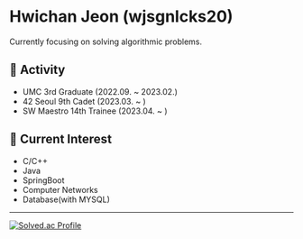 # Hwichan Jeon (wjsgnlcks20)
Currently focusing on solving algorithmic problems.

## 🚀 Activity
- UMC 3rd Graduate (2022.09. ~ 2023.02.)
- 42 Seoul 9th Cadet (2023.03. ~ )
- SW Maestro 14th Trainee (2023.04. ~ )

## 🔭 Current Interest
- C/C++
- Java
- SpringBoot
- Computer Networks
- Database(with MYSQL)

----

[![Solved.ac Profile](http://mazassumnida.wtf/api/generate_badge?boj=sickpickel)](https://solved.ac/sickpickel)
<!-- [![hwijeon's 42 stats](https://badge42.vercel.app/api/v2/clf6jdu8h00110fkyk9flpnzi/stats?cursusId=21&coalitionId=87)](https://github.com/JaeSeoKim/badge42) -->
